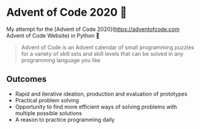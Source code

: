 # Advent of Code 2020 🎄

My attempt for the [Advent of Code 2020](https://adventofcode.com Advent of Code Website) in Python 🐍

> Advent of Code is an Advent calendar of small programming puzzles for a variety of skill sets and skill levels that can be solved in any programming language you like

## Outcomes

- Rapid and iterative ideation, production and evaluation of prototypes
- Practical problem solving 
- Opportunity to find more efficient ways of solving problems with multiple possible solutions
- A reason to practice programming daily

